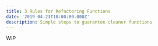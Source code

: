 ```yaml
---
title: 3 Rules for Refactoring Functions 
date: '2019-04-23T10:00:00.000Z'
description: Simple steps to guarantee cleaner functions 
---
```


WIP
